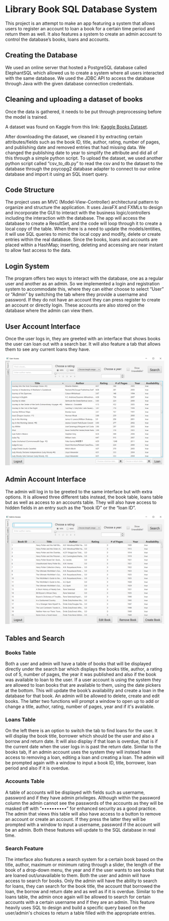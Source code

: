 # Library Book SQL Database System
This project is an attempt to make an app featuring a system that allows users to register an account to loan a book for a certain time period and return them as well. It also features a system to create an admin account to control the database’s books, loans and accounts.

## Creating the Database
We used an online server that hosted a PostgreSQL database called ElephantSQL which allowed us to create a system where all users interacted with the same database. We used the JDBC API to access the database through Java with the given database connection credentials.

##  Cleaning and uploading a dataset of books
Once the data is gathered, it needs to be put through preprocessing before the model is trained.

A dataset was found on Kaggle from this link: [Kaggle Books Dataset](https://www.kaggle.com/datasets/jealousleopard/goodreadsbooks "Go to books dataset"). 

After downloading the dataset, we cleaned it by extracting certain attributes/fields such as the book ID, title, author, rating, number of pages, and publishing date and removed entries that had missing data. We changed the publishing date to year to simplify the attribute and did all of this through a simple python script. To upload the dataset, we used another python script called “csv_to_db.py” to read the csv and to the dataset to the database through the psycopg2 database adapter to connect to our online database and import it using an SQL insert query.

## Code Structure
The project uses an MVC (Model-View-Controller) architectural pattern to organize and structure the application. It uses JavaFX and FXMLs to design and incorporate the GUI to interact with the business logic/controllers including the interaction with the database. The app will access the database to create a ResultSet, and the code will loop through it to create a local copy of the table. When there is a need to update the models/entities, it will use SQL queries to mimic the local copy and modify, delete or create entries within the real database. Since the books, loans and accounts are placed within a HashMap; inserting, deleting and accessing are near instant to allow fast access to the data.

## Login System
The program offers two ways to interact with the database, one as a regular user and another as an admin. So we implemented a login and registration system to accommodate this, where they can either choose to select “User” or “Admin” by switching the tab where they provide a username and password. If they do not have an account they can press register to create an account or directly login. These accounts are also stored on the database where the admin can view them.

## User Account Interface
Once the user logs in, they are greeted with an interface that shows books the user can loan out with a search bar. It will also feature a tab that allows them to see any current loans they have.

![image](/resources/user_interface.png)

## Admin Account Interface
The admin will log in to be greeted to the same interface but with extra options. It is allowed three different tabs instead, the book table, loans table but as well as access to an accounts table. They will also have access to hidden fields in an entry such as the “book ID” or the “loan ID”.

![image](/resources/admin_interface.png)

## Tables and Search

### Books Table
Both a user and admin will have a table of books that will be displayed directly under the search bar which displays the books title, author, a rating out of 5, number of pages, the year it was published and also if the book was available to loan to the user. If a user account is using the system they are allowed to loan books that are available to them, using the date pickers at the bottom. This will update the book’s availability and create a loan in the database for that book. An admin will be allowed to delete, create and edit books. The latter two functions will prompt a window to open up to add or change a title, author, rating, number of pages, year and if it's available. 

### Loans Table
On the left there is an option to switch the tab to find loans for the user. It will display the book title, borrower which should be the user and also a borrow and return date. It will also display if that loan is overdue, that is if the current date when the user logs in is past the return date. Similar to the books tab, If an admin account uses the system they will instead have access to removing a loan, editing a loan and creating a loan. The admin will be prompted again with a window to input a book ID, title, borrower, loan period and also if it is overdue. 

### Accounts Table
A table of accounts will be displayed with fields such as username, password and if they have admin privileges. Although within the password column the admin cannot see the passwords of the accounts as they will be masked off with “••••••••••” for enhanced security as a good practice. The admin that views this table will also have access to a button to remove an account or create an account. If they press the latter they will be prompted with a window to input a username, password if the account will be an admin. Both these features will update to the SQL database in real time. 

### Search Feature
The interface also features a search system for a certain book based on the title, author, maximum or minimum rating through a slider, the length of the book of a drop-down menu, the year and if the user wants to see books that are loaned out/unavailable to them. Both the user and admin will have access to search for books. Only the admin will have the ability to search for loans, they can search for the book title, the account that borrowed the loan, the borrow and return date and as well as if it is overdue. Similar to the loans table, the admin once again will be allowed to search for certain accounts with a certain username and if they are an admin. This feature heavily uses SQL  to design and build a specific query based on the user/admin's choices to return a table filled with the appropriate entries.
